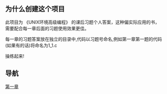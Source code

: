 ## 为什么创建这个项目
此项目为 《UNIX环境高级编程》 的课后习题个人答案，这种偏实际应用的书，需要配合每一章后面的习题使用效果更佳。

每一章的习题答案放在独立的目录中,代码以习题号命名,例如第一章第一题的代码(如果有的话)将命名为1_1.c

操练起来!

## 导航

[第一章](./chapter1/answer.md)